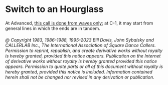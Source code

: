 
# Switch to an Hourglass

At Advanced,
[this call is done from waves only](../a2/switch_to_a_diamond.md); at
C-1, it may start from general lines in which the ends are in tandem.

###### @ Copyright 1983, 1986-1988, 1995-2023 Bill Davis, John Sybalsky and CALLERLAB Inc., The International Association of Square Dance Callers. Permission to reprint, republish, and create derivative works without royalty is hereby granted, provided this notice appears. Publication on the Internet of derivative works without royalty is hereby granted provided this notice appears. Permission to quote parts or all of this document without royalty is hereby granted, provided this notice is included. Information contained herein shall not be changed nor revised in any derivation or publication.
